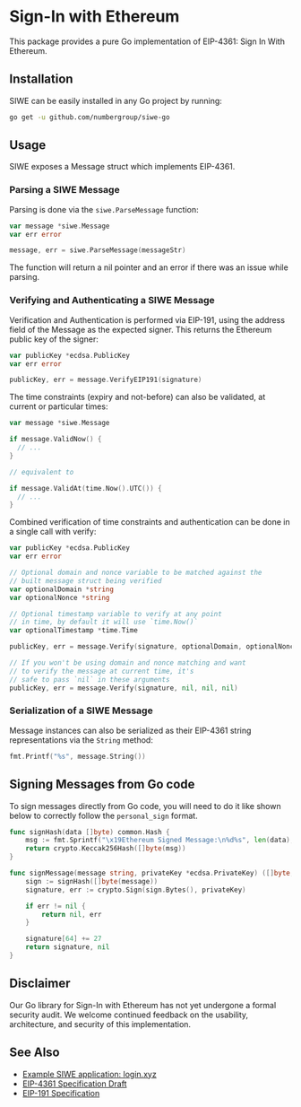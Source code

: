 # Sign-In with Ethereum

This package provides a pure Go implementation of EIP-4361: Sign In With Ethereum.

## Installation

SIWE can be easily installed in any Go project by running:

```bash
go get -u github.com/numbergroup/siwe-go
```

## Usage

SIWE exposes a Message struct which implements EIP-4361.

### Parsing a SIWE Message

Parsing is done via the `siwe.ParseMessage` function:

```go
var message *siwe.Message
var err error

message, err = siwe.ParseMessage(messageStr)
```

The function will return a nil pointer and an error if
there was an issue while parsing.

### Verifying and Authenticating a SIWE Message

Verification and Authentication is performed via EIP-191,
using the address field of the Message as the expected signer.
This returns the Ethereum public key of the signer:

```go
var publicKey *ecdsa.PublicKey
var err error

publicKey, err = message.VerifyEIP191(signature)
```

The time constraints (expiry and not-before) can also be
validated, at current or particular times:

```go
var message *siwe.Message

if message.ValidNow() {
  // ...
}

// equivalent to

if message.ValidAt(time.Now().UTC()) {
  // ...
}
```

Combined verification of time constraints and authentication
can be done in a single call with verify:

```go
var publicKey *ecdsa.PublicKey
var err error

// Optional domain and nonce variable to be matched against the
// built message struct being verified
var optionalDomain *string
var optionalNonce *string

// Optional timestamp variable to verify at any point
// in time, by default it will use `time.Now()`
var optionalTimestamp *time.Time

publicKey, err = message.Verify(signature, optionalDomain, optionalNonce, optionalTimestamp)

// If you won't be using domain and nonce matching and want
// to verify the message at current time, it's
// safe to pass `nil` in these arguments
publicKey, err = message.Verify(signature, nil, nil, nil)
```

### Serialization of a SIWE Message

Message instances can also be serialized as their EIP-4361
string representations via the `String` method:

```go
fmt.Printf("%s", message.String())
```

## Signing Messages from Go code

To sign messages directly from Go code, you will need to do it
like shown below to correctly follow the `personal_sign` format.

```go
func signHash(data []byte) common.Hash {
	msg := fmt.Sprintf("\x19Ethereum Signed Message:\n%d%s", len(data), data)
	return crypto.Keccak256Hash([]byte(msg))
}

func signMessage(message string, privateKey *ecdsa.PrivateKey) ([]byte, error) {
	sign := signHash([]byte(message))
	signature, err := crypto.Sign(sign.Bytes(), privateKey)

	if err != nil {
		return nil, err
	}

	signature[64] += 27
	return signature, nil
}
```

## Disclaimer 

Our Go library for Sign-In with Ethereum has not yet undergone a formal security 
audit. We welcome continued feedback on the usability, architecture, and security 
of this implementation.

## See Also

- [Example SIWE application: login.xyz](https://login.xyz)
- [EIP-4361 Specification Draft](https://eips.ethereum.org/EIPS/eip-4361)
- [EIP-191 Specification](https://eips.ethereum.org/EIPS/eip-191)
